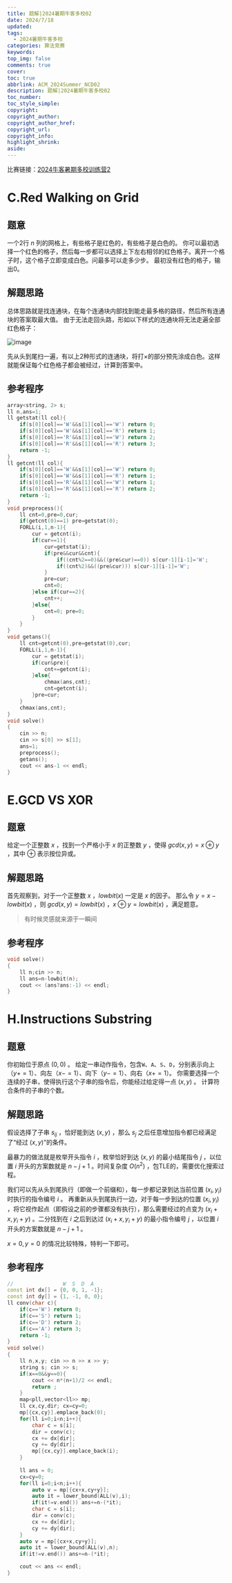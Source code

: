 ```yaml
---
title: 题解|2024暑期牛客多校02
date: 2024/7/18
updated:
tags:
  - 2024暑期牛客多校
categories: 算法竞赛
keywords:
top_img: false
comments: true
cover:
toc: true
abbrlink: ACM_2024Summer_NCD02
description: 题解|2024暑期牛客多校02
toc_number:
toc_style_simple:
copyright:
copyright_author:
copyright_author_href:
copyright_url:
copyright_info:
highlight_shrink:
aside:
---
```


比赛链接：[2024牛客暑期多校训练营2](https://ac.nowcoder.com/acm/contest/81597)

# C.Red Walking on Grid

## 题意
一个2行 $n$ 列的网格上，有些格子是红色的，有些格子是白色的。
你可以最初选择一个红色的格子，然后每一步都可以选择上下左右相邻的红色格子。离开一个格子时，这个格子立即变成白色。问最多可以走多少步。
最初没有红色的格子，输出0。

## 解题思路
总体思路就是找连通块，在每个连通块内部找到能走最多格的路径，然后所有连通块的答案取最大值。
由于无法走回头路，形如以下样式的连通块将无法走遍全部红色格子：

![image](/images/ACM/2024Summer_NCD02_C.png)

先从头到尾扫一遍，有以上2种形式的连通块，将打×的部分预先涂成白色。这样就能保证每个红色格子都会被经过，计算到答案中。

## 参考程序
```cpp
array<string, 2> s;
ll n,ans=1;
ll getstat(ll col){
    if(s[0][col]=='W'&&s[1][col]=='W') return 0;
    if(s[0][col]=='W'&&s[1][col]=='R') return 1;
    if(s[0][col]=='R'&&s[1][col]=='W') return 2;
    if(s[0][col]=='R'&&s[1][col]=='R') return 3;
    return -1;
}
ll getcnt(ll col){
    if(s[0][col]=='W'&&s[1][col]=='W') return 0;
    if(s[0][col]=='W'&&s[1][col]=='R') return 1;
    if(s[0][col]=='R'&&s[1][col]=='W') return 1;
    if(s[0][col]=='R'&&s[1][col]=='R') return 2;
    return -1;
}
void preprocess(){
    ll cnt=0,pre=0,cur;
    if(getcnt(0)==1) pre=getstat(0);
    FORLL(i,1,n-1){
        cur = getcnt(i);
        if(cur==1){
            cur=getstat(i);
            if(pre&&cur&&cnt){
                if((cnt%2==0)&&((pre&cur)==0)) s[cur-1][i-1]='W';
                if((cnt%2)&&((pre&cur))) s[cur-1][i-1]='W';
            }
            pre=cur;
            cnt=0;
        }else if(cur==2){
            cnt++;
        }else{
            cnt=0; pre=0;
        }
    }
}
void getans(){
    ll cnt=getcnt(0),pre=getstat(0),cur;
    FORLL(i,1,n-1){
        cur = getstat(i);
        if(cur&pre){
            cnt+=getcnt(i);
        }else{
            chmax(ans,cnt);
            cnt=getcnt(i);
        }pre=cur;
    }
    chmax(ans,cnt);
}
void solve()
{
    cin >> n;
    cin >> s[0] >> s[1];
    ans=1;
    preprocess();
    getans();
    cout << ans-1 << endl;
}
```

# E.GCD VS XOR

## 题意
给定一个正整数 $x$ ，找到一个严格小于 $x$ 的正整数 $y$ ，使得 $gcd(x,y)=x\oplus y$ ，其中 $\oplus$ 表示按位异或。

## 解题思路
首先观察到，对于一个正整数 $x$ ，$lowbit(x)$ 一定是 $x$ 的因子。
那么令 $y = x - lowbit(x)$ ，则 $gcd(x,y)=lowbit(x)$ ，$x\oplus y = lowbit(x)$ ，满足题意。
> 有时候灵感就来源于一瞬间

## 参考程序
```cpp
void solve()
{
    ll n;cin >> n;
    ll ans=n-lowbit(n);
    cout << (ans?ans:-1) << endl;
}
```

# H.Instructions Substring

## 题意
你初始位于原点 $(0,0)$ 。
给定一串动作指令，包含`W`、`A`、`S`、`D`，分别表示向上（$y+=1$）、向左（$x-=1$）、向下（$y-=1$）、向右（$x+=1$）。
你需要选择一个连续的子串，使得执行这个子串的指令后，你能经过给定得一点 $(x,y)$ 。
计算符合条件的子串的个数。

## 解题思路
假设选择了子串 $s_{ij}$ ，恰好能到达 $(x,y)$ ，那么 $s_j$ 之后任意增加指令都已经满足了“经过 $(x,y)$”的条件。

最暴力的做法就是枚举开头指令 $i$ ，枚举恰好到达 $(x,y)$ 的最小结尾指令 $j$ ，以位置 $i$ 开头的方案数就是 $n-j+1$ 。时间复杂度 $O(n^2)$ ，包TLE的，需要优化搜索过程。

我们可以先从头到尾执行（即做一个前缀和），每一步都记录到达当前位置 $(x_i,y_i)$ 时执行的指令编号 $i$ 。
再重新从头到尾执行一边，对于每一步到达的位置 $(x_i,y_i)$ ，将它视作起点（即假设之前的步骤都没有执行），那么需要经过的点变为 $(x_i+x,y_i+y)$ 。二分找到在 $i$ 之后到达过 $(x_i+x,y_i+y)$ 的最小指令编号 $j$ ，以位置 $i$ 开头的方案数就是 $n-j+1$ 。

$x=0,y=0$ 的情况比较特殊，特判一下即可。

## 参考程序
```cpp
//                W  S  D  A
const int dx[] = {0, 0, 1, -1};
const int dy[] = {1, -1, 0, 0};
ll conv(char c){
    if(c=='W') return 0;
    if(c=='S') return 1;
    if(c=='D') return 2;
    if(c=='A') return 3;
    return -1;
}
void solve()
{
    ll n,x,y; cin >> n >> x >> y;
    string s; cin >> s;
    if(x==0&&y==0){
        cout << n*(n+1)/2 << endl;
        return ;
    }
    map<pll,vector<ll>> mp;
    ll cx,cy,dir; cx=cy=0;
    mp[{cx,cy}].emplace_back(0);
    for(ll i=0;i<n;i++){
        char c = s[i];
        dir = conv(c);
        cx += dx[dir];
        cy += dy[dir];
        mp[{cx,cy}].emplace_back(i);
    }
    
    ll ans = 0;
    cx=cy=0;
    for(ll i=0;i<n;i++){
        auto v = mp[{cx+x,cy+y}];
        auto it = lower_bound(ALL(v),i);
        if(it!=v.end()) ans+=n-(*it);
        char c = s[i];
        dir = conv(c);
        cx += dx[dir];
        cy += dy[dir];
    }
    auto v = mp[{cx+x,cy+y}];
    auto it = lower_bound(ALL(v),n);
    if(it!=v.end()) ans+=n-(*it);

    cout << ans << endl;
}
```